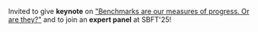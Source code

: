 Invited to give <b>keynote</b> on <a href="https://conf.researchr.org/details/icse-2025/sbft-2025-papers/2/Keynote-by-Marcel-B-hme">"Benchmarks are our measures of progress. Or are they?"</a> and to join an <b>expert panel</b> at SBFT'25!
